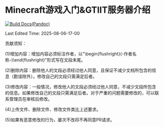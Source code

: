 # Minecraft游戏入门&GTIIT服务器介绍
[![Build Docs(Pandoc)](https://github.com/9DA62C42/MC_GTServer_Introduction/actions/workflows/render-pandoc.yml/badge.svg)](https://github.com/9DA62C42/MC_GTServer_Introduction/actions/workflows/render-pandoc.yml)

Last Edited Time: 2025-08-06-17-00

贡献须知：

(1)增加内容：增加内容必须标注作者，以"\begin{flushright}(-作者名称-)\end{flushright}"形式写在文段末尾。

(2)删除内容：删除他人的文段必须经过他人同意，且保证不减少文档所包含的信息（勘误除外）。修改自己的文段只需满足后者。

(3)修改内容：一般情况，修改他人的文段必须经过他人同意，不减少文段所包含的信息。如果修改自己的文段只需满足后者。对于严重的问题需要修改的，可以联系管理员在审核后修改。

(4)上传文件、删除文件、修改文件类比上述要求。

(5)如果有恶意修改的行为，屡次不改将不再同意PR请求。
